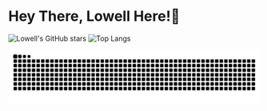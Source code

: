 # Hey There, Lowell Here!👋

![Lowell's GitHub stars](https://github-readme-stats.vercel.app/api?username=Lowell-37&show_icons=true&theme=transparent)
![Top Langs](https://github-readme-stats.vercel.app/api/top-langs/?username=anuraghazra)

![暗色](https://raw.githubusercontent.com/Lowell-37/Lowell-37/output/github-contribution-grid-snake-dark.svg)

<!--
**Lowell-37/Lowell-37** is a ✨ _special_ ✨ repository because its `README.md` (this file) appears on your GitHub profile.
![亮色](https://raw.githubusercontent.com/Lowell-37/Lowell-37/output/github-contribution-grid-snake.svg)
Here are some ideas to get you started:

- 🔭 I’m currently working on ...
- 🌱 I’m currently learning ...
- 👯 I’m looking to collaborate on ...
- 🤔 I’m looking for help with ...
- 💬 Ask me about ...
- 📫 How to reach me: ...
- 😄 Pronouns: ...
- ⚡ Fun fact: ...
-->
